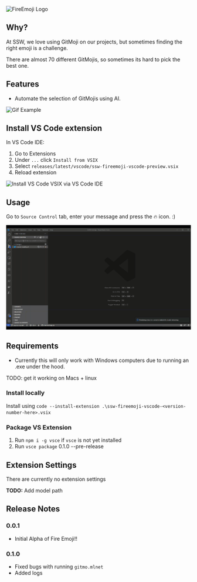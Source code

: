 ![FireEmoji Logo](https://user-images.githubusercontent.com/38869720/150602490-4beb2988-712d-472f-a916-c3eaad6d0279.png)

## Why?

At SSW, we love using GitMoji on our projects, but sometimes finding the right emoji is a challenge.

There are almost 70 different GitMojis, so sometimes its hard to pick the best one.

## Features

- Automate the selection of GitMojis using AI.

![Gif Example](https://user-images.githubusercontent.com/57518417/152156252-e857b6d1-faf1-4e70-b3cf-65db16fb78f0.gif)


## Install VS Code extension

In VS Code IDE:

1. Go to Extensions
2. Under `...` click `Install from VSIX`
3. Select `releases/latest/vscode/ssw-fireemoji-vscode-preview.vsix`
4. Reload extension

![Install VS Code VSIX via VS Code IDE](https://raw.githubusercontent.com/SSWConsulting/SSW.FireEmoji/main/images/install-vscode.gif)

## Usage

Go to `Source Control` tab, enter your message and press the 🔥 icon. :)

![Install VS Code VSIX via VS Code IDE](https://raw.githubusercontent.com/SSWConsulting/SSW.FireEmoji/main/images/use-vscode.gif)

## Requirements

- Currently this will only work with Windows computers due to running an .exe under the hood. 

TODO: get it working on Macs + linux

### Install locally

Install using `code --install-extension .\ssw-fireemoji-vscode-<version-number-here>.vsix`

### Package VS Extension

1. Run `npm i -g vsce` if `vsce` is not yet installed
2. Run `vsce package` 0.1.0 --pre-release

## Extension Settings

There are currently no extension settings

**TODO:** Add model path


## Release Notes


### 0.0.1

- Initial Alpha of Fire Emoji!!

### 0.1.0

- Fixed bugs with running `gitmo.mlnet`
- Added logs
